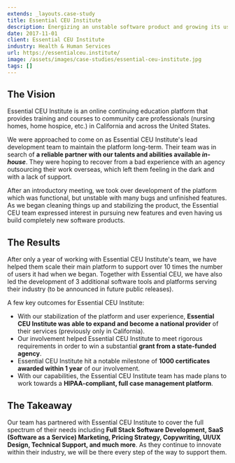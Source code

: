 ```yaml
---
extends: _layouts.case-study
title: Essential CEU Institute
description: Energizing an unstable software product and growing its user base by 10 times in one year.
date: 2017-11-01
client: Essential CEU Institute
industry: Health & Human Services
url: https://essentialceu.institute/
image: /assets/images/case-studies/essential-ceu-institute.jpg
tags: []
---
```


## The Vision

Essential CEU Institute is an online continuing education platform that provides training and courses to community care professionals (nursing homes, home hospice, etc.) in California and across the United States.

We were approached to come on as Essential CEU Institute's lead development team to maintain the platform long-term. Their team was in search of **a reliable partner with our talents and abilities available *in-house***. They were hoping to recover from a bad experience with an agency outsourcing their work overseas, which left them feeling in the dark and with a lack of support.

After an introductory meeting, we took over development of the platform which was functional, but unstable with many bugs and unfinished features. As we began cleaning things up and stabilizing the product, the Essential CEU team expressed interest in pursuing new features and even having us build completely new software products.

## The Results

After only a year of working with Essential CEU Institute's team, we have helped them scale their main platform to support over 10 times the number of users it had when we began. Together with Essential CEU, we have also led the development of 3 additional software tools and platforms serving their industry (to be announced in future public releases).

A few key outcomes for Essential CEU Institute:

  * With our stabilization of the platform and user experience, **Essential CEU Institute was able to expand and become a national provider** of their services (previously only in California).
  * Our involvement helped Essential CEU Institute to meet rigorous requirements in order to win a substantial **grant from a state-funded agency**.
  * Essential CEU Institute hit a notable milestone of **1000 certificates awarded within 1 year** of our involvement.
  * With our capabilities, the Essential CEU Institute team has made plans to work towards a **HIPAA-compliant, full case management platform**.

## The Takeaway

Our team has partnered with Essential CEU Institute to cover the full spectrum of their needs including **Full Stack Software Development, SaaS (Software as a Service) Marketing, Pricing Strategy, Copywriting, UI/UX Design, Technical Support, and much more**. As they continue to innovate within their industry, we will be there every step of the way to support them.

